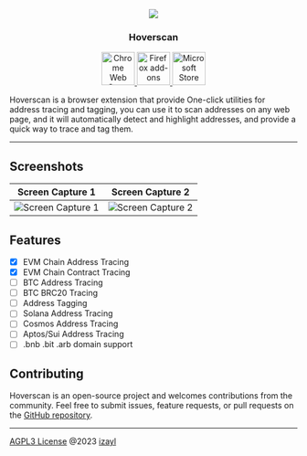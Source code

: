 <p align="center">
  <img src="https://user-images.githubusercontent.com/10740043/236673483-34cff733-f156-4ba3-b7cc-eae11a9b0cfb.png" />
  <h3 align="center">Hoverscan</h3>
</p>
<p align="center">
  <a href="https://chrome.google.com/webstore/detail/hoverscan/lbdcfjdecgapnicphalloajgcbahiikp">
    <picture>
      <source srcset="https://i.imgur.com/XBIE9pk.png" media="(prefers-color-scheme: dark)">
      <img height="58" src="https://i.imgur.com/oGxig2F.png" alt="Chrome Web Store">
    </picture>
  </a>
  <a href="https://addons.mozilla.org/firefox/addon/hoverscan/">
    <picture>
      <source srcset="https://i.imgur.com/ZluoP7T.png" media="(prefers-color-scheme: dark)">
      <img height="58" src="https://i.imgur.com/4PobQqE.png" alt="Firefox add-ons">
    </picture>
  </a>
  <a href="https://microsoftedge.microsoft.com/addons/detail/gmnmcmpgnjgjmlbcpignoinbjlomgnic">
    <picture>
      <source srcset="https://i.imgur.com/Jog9cQP.png" media="(prefers-color-scheme: dark)">
      <img height="58" src="https://i.imgur.com/aiprUt8.png" alt="Microsoft Store">
    </picture>
  </a>
</p>
Hoverscan is a browser extension that provide One-click utilities for address tracing and tagging, you can use it to scan addresses on any web page, and it will automatically detect and highlight addresses, and provide a quick way to trace and tag them.

---

## Screenshots

|                                                      Screen Capture 1                                                      |                                                      Screen Capture 2                                                      |
| :------------------------------------------------------------------------------------------------------------------------: | :------------------------------------------------------------------------------------------------------------------------: |
| ![Screen Capture 1](https://user-images.githubusercontent.com/10740043/236673682-b77932d9-cb79-4be5-9dba-14ee91ec09a1.png) | ![Screen Capture 2](https://user-images.githubusercontent.com/10740043/236673777-972f1181-413f-41ae-b457-b39329f3298a.png) |

## Features

- [x] EVM Chain Address Tracing
- [x] EVM Chain Contract Tracing
- [ ] BTC Address Tracing
- [ ] BTC BRC20 Tracing
- [ ] Address Tagging
- [ ] Solana Address Tracing
- [ ] Cosmos Address Tracing
- [ ] Aptos/Sui Address Tracing
- [ ] .bnb .bit .arb domain support

## Contributing

Hoverscan is an open-source project and welcomes contributions from the community. Feel free to submit issues, feature requests, or pull requests on the [GitHub repository](https://github.com/izayl/hoverscan).

----
[AGPL3 License](./LICENSE) @2023 [izayl](https://github.com/izayl)

